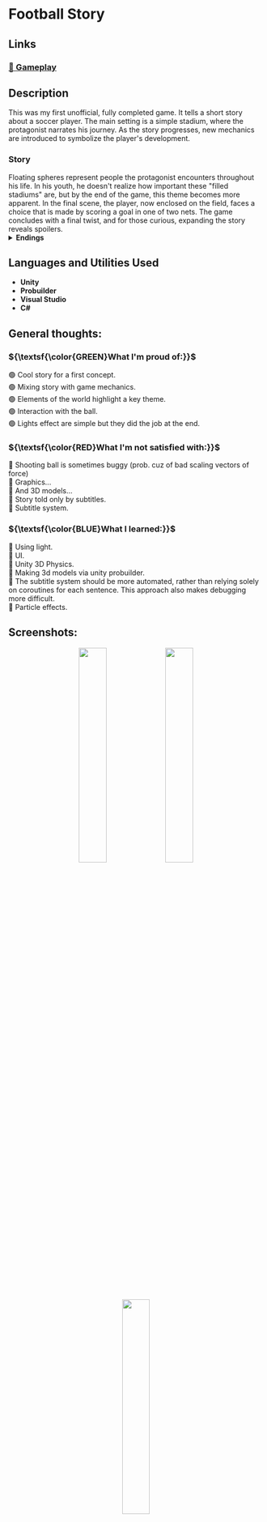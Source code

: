 <h1>Football Story </h1>
<h2> Links </h2>

 ### [🎦 Gameplay]()  
 
<h2>Description</h2>

This was my first unofficial, fully completed game. It tells a short story about a soccer player. The main setting is a simple stadium, where the protagonist narrates his journey. As the story progresses, new mechanics are introduced to symbolize the player's development.

<h3> Story </h3>
Floating spheres represent people the protagonist encounters throughout his life. In his youth, he doesn't realize how important these "filled stadiums" are, but by the end of the game, this theme becomes more apparent. In the final scene, the player, now enclosed on the field, faces a choice that is made by scoring a goal in one of two nets. The game concludes with a final twist, and for those curious, expanding the story reveals spoilers.

<details> 
  <summary><b>Endings</b> </summary>

<h4><b>Sorry</b></h4>

In this scenario, where the player chooses to apologize, the previously encountered spheres light up again, illuminating the now closed-off world of the protagonist. The game then shuts down, symbolizing the end of the protagonist’s isolation on his metaphorical field.

<h4><b>Shot</b></h4>

In the alternative choice, where the player chooses to shoot, the protagonist is left alone with an illuminated ball, representing what is most important to him. In this case, the game doesn't end automatically; instead, the protagonist remains with what matters most to him.

Although one ending leads to a sudden conclusion of the story, and the other leaves the player wandering in the dark, I believe neither ending is better than the other. Both are beautiful in their own way. At least that's what I tried to somehow convey.
</details>



<h2>Languages and Utilities Used</h2>

- <b>Unity</b>
- <b>Probuilder</b>
- <b>Visual Studio</b>
- <b>C#</b>

<h2> General thoughts: </h2>

<h3> ${\textsf{\color{GREEN}What I'm proud of:}}$ </h3>

🟢 Cool story for a first concept.  
🟢 Mixing story with game mechanics.  
🟢 Elements of the world highlight a key theme.  
🟢 Interaction with the ball.  
🟢 Lights effect are simple but they did the job at the end.  

<h3> ${\textsf{\color{RED}What I'm not satisfied with:}}$ </h3>

🔴 Shooting ball is sometimes buggy (prob. cuz of bad scaling vectors of force)  
🔴 Graphics...   
🔴 And 3D models...   
🔴 Story told only by subtitles.  
🔴 Subtitle system.  

<h3> ${\textsf{\color{BLUE}What I learned:}}$  </h3>

🔵 Using light.  
🔵 UI.  
🔵 Unity 3D Physics.  
🔵 Making 3d models via unity probuilder.  
🔵 The subtitle system should be more automated, rather than relying solely on coroutines for each sentence. This approach also makes debugging more difficult.  
🔵 Particle effects.


<h2>Screenshots:</h2>


<p align="center" width="100%">
    <img width="33%" src="https://github.com/user-attachments/assets/f7cf43b2-fdfb-439b-b0c8-821442e39ae5">
    <img width="33%" src="https://github.com/user-attachments/assets/18c1c471-53fb-466f-9170-7e81b57c2b21">
    <img width="33%" src="https://github.com/user-attachments/assets/8ffb030b-28ce-4b6c-900e-b144ffd0d46f">
</p>


